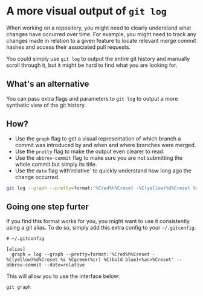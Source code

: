 # A more visual output of `git log`

When working on a repository, you might need to clearly understand what changes have occurred over time. For example, you might need to track any changes made in relation to a given feature to locate relevant merge commit hashes and access their associated pull requests.

You could simply use `git log` to output the entire git history and manually scroll through it, but it might be hard to find what you are looking for.

## What's an alternative

You can pass extra flags and parameters to `git log` to output a more synthetic view of the git history.

## How?

- Use the `graph` flag to get a visual representation of which branch a commit was introduced by and when and where branches were merged.
- Use the `pretty` flag to make the output even clearer to read.
- Use the `abbrev-commit` flag to make sure you are not submitting the whole commit but simply its title.
- Use the `date` flag with'relative` to quickly understand how long ago the change occurred.

```bash
git log --graph --pretty=format:'%Cred%h%Creset -%C(yellow)%d%Creset %s %Cgreen(%cr) %C(bold blue)<%an>%Creset' --abbrev-commit --date=relative
```

## Going one step furter

If you find this format works for you, you might want to use it consistently using a git alias.
To do so, simply add this extra config to your `~/.gitconfig`:

```
# ~/.gitconfig

[alias]
  graph = log --graph --pretty=format:'%Cred%h%Creset -%C(yellow)%d%Creset %s %Cgreen(%cr) %C(bold blue)<%an>%Creset' --abbrev-commit --date=relative
```

This will allow you to use the interface below:

```
git graph
```